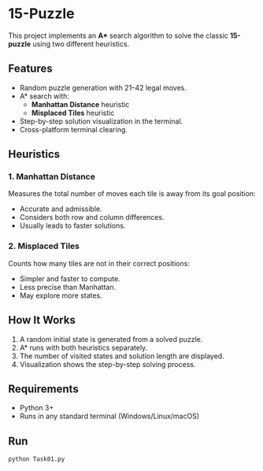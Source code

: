 # 15-Puzzle

This project implements an **A\*** search algorithm to solve the classic **15-puzzle** using two different heuristics.

## Features

- Random puzzle generation with 21–42 legal moves.
- A\* search with:
  - **Manhattan Distance** heuristic
  - **Misplaced Tiles** heuristic
- Step-by-step solution visualization in the terminal.
- Cross-platform terminal clearing.

## Heuristics

### 1. Manhattan Distance
Measures the total number of moves each tile is away from its goal position:
- Accurate and admissible.
- Considers both row and column differences.
- Usually leads to faster solutions.

### 2. Misplaced Tiles
Counts how many tiles are not in their correct positions:
- Simpler and faster to compute.
- Less precise than Manhattan.
- May explore more states.

## How It Works

1. A random initial state is generated from a solved puzzle.
2. A\* runs with both heuristics separately.
3. The number of visited states and solution length are displayed.
4. Visualization shows the step-by-step solving process.

## Requirements

- Python 3+
- Runs in any standard terminal (Windows/Linux/macOS)

## Run

```bash
python Task01.py
